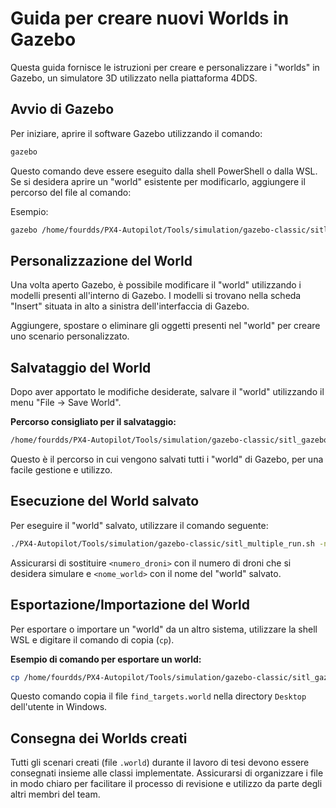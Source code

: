 # Guida per creare nuovi Worlds in Gazebo

Questa guida fornisce le istruzioni per creare e personalizzare i "worlds" in Gazebo, un simulatore 3D utilizzato nella piattaforma 4DDS.

## Avvio di Gazebo

Per iniziare, aprire il software Gazebo utilizzando il comando:

```bash
gazebo
```

Questo comando deve essere eseguito dalla shell PowerShell o dalla WSL. Se si desidera aprire un "world" esistente per modificarlo, aggiungere il percorso del file al comando:

Esempio:

```bash
gazebo /home/fourdds/PX4-Autopilot/Tools/simulation/gazebo-classic/sitl_gazebo-classic/worlds/<nome_file>.world
```

## Personalizzazione del World

Una volta aperto Gazebo, è possibile modificare il "world" utilizzando i modelli presenti all'interno di Gazebo. I modelli si trovano nella scheda "Insert" situata in alto a sinistra dell'interfaccia di Gazebo.

Aggiungere, spostare o eliminare gli oggetti presenti nel "world" per creare uno scenario personalizzato.

## Salvataggio del World

Dopo aver apportato le modifiche desiderate, salvare il "world" utilizzando il menu "File -> Save World".

**Percorso consigliato per il salvataggio:**

```bash
/home/fourdds/PX4-Autopilot/Tools/simulation/gazebo-classic/sitl_gazebo-classic/worlds
```

Questo è il percorso in cui vengono salvati tutti i "world" di Gazebo, per una facile gestione e utilizzo.

## Esecuzione del World salvato

Per eseguire il "world" salvato, utilizzare il comando seguente:

```bash
./PX4-Autopilot/Tools/simulation/gazebo-classic/sitl_multiple_run.sh -n <numero_droni> -w <nome_world>
```

Assicurarsi di sostituire `<numero_droni>` con il numero di droni che si desidera simulare e `<nome_world>` con il nome del "world" salvato.

## Esportazione/Importazione del World

Per esportare o importare un "world" da un altro sistema, utilizzare la shell WSL e digitare il comando di copia (`cp`).

**Esempio di comando per esportare un world:**

```bash
cp /home/fourdds/PX4-Autopilot/Tools/simulation/gazebo-classic/sitl_gazebo-classic/worlds/find_targets.world /mnt/c/Users/username/Desktop/
```

Questo comando copia il file `find_targets.world` nella directory `Desktop` dell'utente in Windows.

## Consegna dei Worlds creati

Tutti gli scenari creati (file `.world`) durante il lavoro di tesi devono essere consegnati insieme alle classi implementate. Assicurarsi di organizzare i file in modo chiaro per facilitare il processo di revisione e utilizzo da parte degli altri membri del team.
